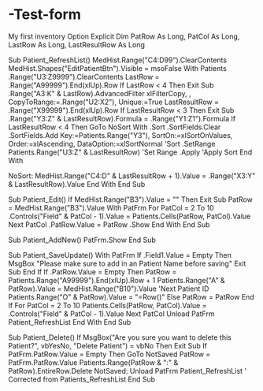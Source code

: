 # -Test-form
My first inventory
Option Explicit
Dim PatRow As Long, PatCol As Long, LastRow As Long, LastResultRow As Long

Sub Patient_RefreshList()
    MedHist.Range("C4:D99").ClearContents
    MedHist.Shapes("EditPatientBtn").Visible = msoFalse
    With Patients
        .Range("U3:Z9999").ClearContents
        LastRow = .Range("A99999").End(xlUp).Row
        If LastRow < 4 Then Exit Sub
        .Range("A3:K" & LastRow).AdvancedFilter xlFilterCopy, , CopyToRange:=.Range("U2:X2"), Unique:=True
        LastResultRow = .Range("X99999").End(xlUp).Row
        If LastResultRow < 3 Then Exit Sub
        .Range("Y3:Z" & LastResultRow).Formula = .Range("Y1:Z1").Formula
        If LastResultRow < 4 Then GoTo NoSort
        With .Sort
            .SortFields.Clear
            .SortFields.Add Key:=Patients.Range("Y3"), SortOn:=xlSortOnValues, Order:=xlAscending, DataOption:=xlSortNormal  'Sort
            .SetRange Patients.Range("U3:Z" & LastResultRow) 'Set Range
            .Apply 'Apply Sort
        End With
        
NoSort:
        MedHist.Range("C4:D" & LastResultRow + 1).Value = .Range("X3:Y" & LastResultRow).Value
    End With
End Sub

Sub Patient_Edit()
    If MedHist.Range("B3").Value = "" Then Exit Sub
    PatRow = MedHist.Range("B3").Value
    With PatFrm
        For PatCol = 2 To 10
            .Controls("Field" & PatCol - 1).Value = Patients.Cells(PatRow, PatCol).Value
        Next PatCol
        .PatRow.Value = PatRow
        .Show
    End With
End Sub

Sub Patient_AddNew()
    PatFrm.Show
End Sub

Sub Patient_SaveUpdate()
    With PatFrm
        If .Field1.Value = Empty Then
            MsgBox "Please make sure to add in an Patient Name before saving"
            Exit Sub
        End If
        If .PatRow.Value = Empty Then
            PatRow = Patients.Range("A99999").End(xlUp).Row + 1
            Patients.Range("A" & PatRow).Value = MedHist.Range("B10").Value 'Next Patient ID
            Patients.Range("O" & PatRow).Value = "=Row()"
        Else
            PatRow = PatRow
        End If
        For PatCol = 2 To 10
            Patients.Cells(PatRow, PatCol).Value = .Controls("Field" & PatCol - 1).Value
        Next PatCol
        Unload PatFrm
        Patient_RefreshList
    End With
End Sub

Sub Patient_Delete()
    If MsgBox("Are you sure you want to delete this Patient?", vbYesNo, "Delete Patient") = vbNo Then Exit Sub
    If PatFrm.PatRow.Value = Empty Then GoTo NotSaved
    PatRow = PatFrm.PatRow.Value
    Patients.Range(PatRow & ":" & PatRow).EntireRow.Delete
NotSaved:
    Unload PatFrm
    Patient_RefreshList  ' Corrected from Patients_RefreshList
End Sub
